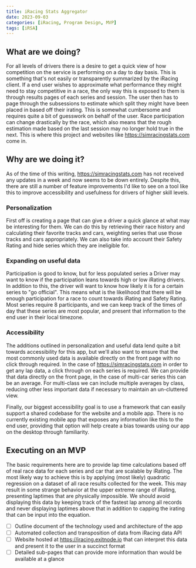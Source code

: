 ```yaml
---
title: iRacing Stats Aggregator
date: 2023-09-03
categories: [iRacing, Program Design, MVP]
tags: [iRSA]
---
```

## What are we doing?
For all levels of drivers there is a desire to get a quick view of how competition on the service is performing on a day to day basis.  This is something that's not easily or transparently summarized by the iRacing client.  If a end user wishes to approximate what performance they might need to stay competitive in a race, the only way this is exposed to them is through results pages of each series and session.  The user then has to page through the subsessions to estimate which split they might have been placed in based off their irating.  This is somewhat cumbersome and requires quite a bit of guesswork on behalf of the user.  Race participation can change drastically by the race, which also means that the rough estimation made based on the last session may no longer hold true in the next.  This is where this project and websites like <https://simracingstats.com> come in.
## Why are we doing it?
As of the time of this writing, <https://simracingstats.com> has not received any updates in a week and now seems to be down entirely.  Despite this, there are still a number of feature improvements I'd like to see on a tool like this to improve accessibility and usefulness for drivers of higher skill levels.
### Personalization
First off is creating a page that can give a driver a quick glance at what may be interesting for them.  We can do this by retrieving their race history and calculating their favorite tracks and cars, weighting series that use those tracks and cars appropriately.  We can also take into account their Safety Rating and hide series which they are ineligible for.
### Expanding on useful data
Participation is good to know, but for less populated series a Driver may want to know if the participation leans towards high or low iRating drivers.  In addition to this, the driver will want to know how likely it is for a certain series to "go official".  This means what is the likelihood that there will be enough participation for a race to count towards iRating and Safety Rating.  Most series require 8 participants, and we can keep track of the times of day that these series are most popular, and present that information to the end user in their local timezone.
### Accessibility
The additions outlined in personalization and useful data lend quite a bit towards accessibility for this app, but we'll also want to ensure that the most commonly used data is available directly on the front page with no click through required.  In the case of <https://simracingstats.com> in order to get any lap data, a click through on each series is required.  We can provide that data directly on the front page, in the case of multi-car series this can be an average.  For multi-class we can include multiple averages by class, reducing other less important data if necessary to maintain an un-cluttered view.

Finally, our biggest accessibility goal is to use a framework that can easily support a shared codebase for the website and a mobile app.  There is no currently existing mobile app that exposes any information like this to the end user, providing that option will help create a bias towards using our app on the desktop through familiarity.
## Executing on an MVP
The basic requirements here are to provide lap time calculations based off of real race data for each series and car that are scalable by iRating.  The most likely way to achieve this is by applying (most likely) quadratic regression on a dataset of all race results collected for the week.  This may result in some strange behavior at the upper extreme range of iRating, presenting laptimes that are physically impossible.  We should avoid displaying this data by keeping track of the fastest lap among all records and never displaying laptimes above that in addition to capping the irating that can be input into the equation.
* [ ] Outline document of the technology used and architecture of the app
* [ ] Automated collection and transposition of data from iRacing data API
* [ ] Website hosted at <https://iracing.exitnode.io> that can interpret this data and present it to the user in a succinct format
* [ ] Detailed sub-pages that can provide more information than would be available at a glance
